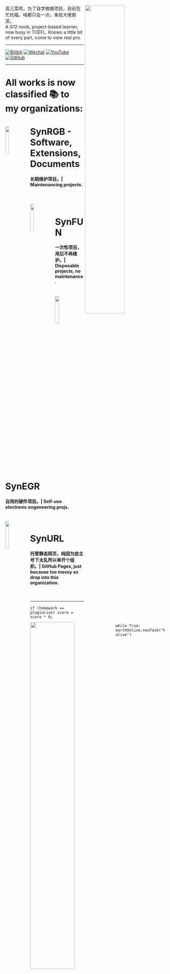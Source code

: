 <div>
  <img align="right" width="50%" src="https://github-readme-stats.vercel.app/api?username=SynthesisDu&show_icons=true" />
  <p align="left">高三菜鸡，为了自学做做项目，目前在忙托福。啥都只会一点，来给大佬倒茶。</br>A G12 noob, project-based learner, now busy in TOEFL. Knows a little bit of every part, come to view real pro.</br></p>
  <hr />
  <p>
  <a href='https://space.bilibili.com/62596542'><img src="https://img.shields.io/badge/-SynRGB-05bfdf?style=flat&amp;logo=Bilibili&amp;logoColor=white" referrerpolicy="no-referrer" alt="Bilibili"></a>
  <a href='https://mp.weixin.qq.com/mp/profile_ext?action=home&amp;__biz=MzIxODQ0NzQ1OQ==&amp;scene=124&amp;uin=&amp;key=&amp;devicetype=Windows+10+x64&amp;version=63010043&amp;lang=zh_CN&amp;a8scene=7&amp;fontgear=2'><img src="https://img.shields.io/badge/-SynthesisDu-green?style=flat&amp;logo=Wechat&amp;logoColor=white" referrerpolicy="no-referrer" alt="Wechat"></a>
  <a href='https://www.youtube.com/channel/UC81J1wPu1f1Dm3R8yWnrDqw'><img src="https://img.shields.io/badge/-SynRGB-FF0000?style=flat&amp;logo=YouTube&amp;logoColor=white" referrerpolicy="no-referrer" alt="YouTube"></a>
  <a href='https://github.com/SynthesisDu'><img src="https://img.shields.io/badge/-SynthesisDu-3A3A3A?style=flat&amp;logo=GitHub&amp;logoColor=white" referrerpolicy="no-referrer" alt="GitHub"></a>
  </p>
</div>
<hr />
<div>
  <h1>All works is now classified 📚 to my organizations:</h1>
<span><a href="https://github.com/SynRGB"><img align="left" width="15%" src="https://i.postimg.cc/0jS9RJcN/ico.png"></img></a><h1>SynRGB - Software, Extensions, Documents</h1>
<h4>长期维护项目。| Maintenancing projects.</h4></span><br><br>
<span><a href="https://github.com/SynFUN"><img align="left" width="15%" src="https://i.postimg.cc/9QjJ6WTb/1.png"></img></a><h1>SynFUN</h1>
<h4>一次性项目，用后不再维护。| Disposable projects, no maintenance.</h4></span><br>
<span><a href="https://github.com/SynEGR"><img align="left" width="15%" src="https://i.postimg.cc/JzVLfqDV/IMG-2405.jpg"></img></a><h1>SynEGR</h1>
<h4>自用的硬件项目。| Self-use electronic engeneering projs.</h4></span><br>
<span><a href="https://github.com/SynURL"><img align="left" width="15%" src="https://i.postimg.cc/BQmf70Ty/icon.png"></img></a><h1>SynURL</h1>
<h4>托管静态网页，纯因为放主号下太乱所以单开个组织。| GitHub Pages, just because too messy so drop into this organization.</h4></span><br>
</div>
<hr />
<div>
  <img align="left" width="53%" src="https://github-readme-stats.vercel.app/api/wakatime?username=IlllIlIlIIlIl" />
  <pre><code class='language-java' width="40%" lang='java'>if (homework == plagiarize) score = score * 0;</code></pre>
  <pre><code class='language-python' width="40%" lang='python'>while True: earthOnline.newTask("keep alive")</code></pre>
  <img width="40%" src="https://github-readme-stats.vercel.app/api/top-langs/?username=synthesisdu&langs_count=15&layout=compact" />
</div>
<hr />
<div>
  <h1>Part of my proud works 🧐:</h1>
<span><a href="https://github.com/SynRGB/Trandict"><table><tr><td><img height="140" src="https://github-readme-stats.vercel.app/api/pin/?username=SynRGB&repo=Trandict" border=0></img></td><td><img height="140" src="https://i.postimg.cc/5NjR0VVw/icon-1.png" border=0></img></td><td><img height="140" src="https://i.postimg.cc/PxVVT3PX/repository-open-graph-template.png" border=0></img></td></tr></table></a></span>
<span><a href="https://github.com/SynFUN/CommonAppColleges"><table><tr><td><img height="140" src="https://github-readme-stats.vercel.app/api/pin/?username=SynFUN&repo=CommonAppColleges" border=0></img></td><td><img height="140" src="https://i.postimg.cc/3R6PpPqq/icon.png" border=0></img></td><td><img height="140" src="https://i.postimg.cc/907sBL5Q/repository-open-graph-template.png" border=0></img></td></tr></table></a></span>
<span><a href="https://github.com/SynFUN/UniversityRanking"><table><tr><td><img height="140" src="https://github-readme-stats.vercel.app/api/pin/?username=SynFUN&repo=UniversityRanking" border=0></img></td><td><img height="140" src="https://i.postimg.cc/7PnVVpLj/icon.png" border=0></img></td><td><img height="140" src="https://i.postimg.cc/15R56K8R/repository-open-graph-template.png" border=0></img></td></tr></table></a></span>
</div>
